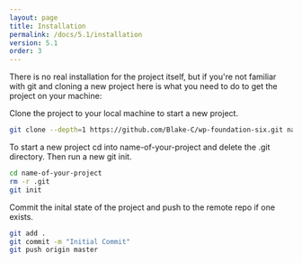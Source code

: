 ```yaml
---
layout: page
title: Installation
permalink: /docs/5.1/installation
version: 5.1
order: 3
---
```


There is no real installation for the project itself, but if you're not familiar with git and cloning a new project here is what you need to do to get the project on your machine:

Clone the project to your local machine to start a new project.

```bash
git clone --depth=1 https://github.com/Blake-C/wp-foundation-six.git name-of-your-project
```

To start a new project cd into name-of-your-project and delete the .git directory. Then run a new git init.

```bash
cd name-of-your-project
rm -r .git
git init
```

Commit the inital state of the project and push to the remote repo if one exists.

```bash
git add .
git commit -m "Initial Commit"
git push origin master
```
